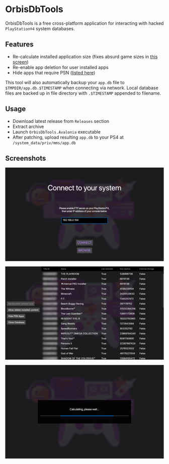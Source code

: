 # OrbisDbTools

OrbisDbTools is a free cross-platform application for interacting with hacked `PlayStation®4` system databases.  

## Features

* Re-calculate installed application size (fixes absurd game sizes in [this screen](promo/screen4.jpg))
* Re-enable app deletion for user installed apps
* Hide apps that require PSN ([listed here](https://github.com/valters-tomsons/OrbisDbTools/blob/main/src/OrbisDbTools.PS4/KnownContent.cs#L22))

This tool will also automatically backup your `app.db` file to `$TMPDIR/app.db.$TIMESTAMP` when connecting via network. Local database files are backed up in file directory with `.$TIMESTAMP` appended to filename.

## Usage

* Download latest release from `Releases` section
* Extract archive
* Launch `OrbisDbTools.Avalonia` executable
* After patching, upload resulting `app.db` to your PS4 at `/system_data/priv/mms/app.db`

## Screenshots

![](promo/screen1.png)

![](promo/screen2.png)

![](promo/screen3.png)